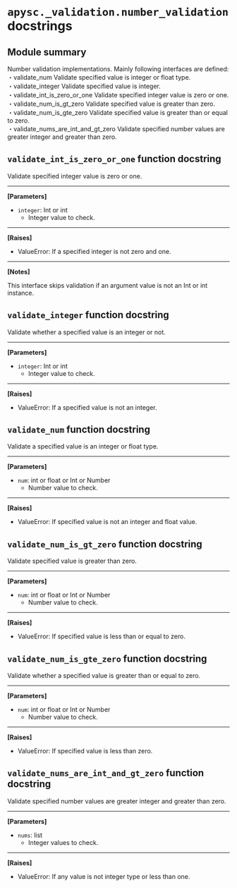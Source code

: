 # `apysc._validation.number_validation` docstrings

## Module summary

Number validation implementations. Mainly following interfaces are defined: <br>・validate_num Validate specified value is integer or float type. <br>・validate_integer Validate specified value is integer. <br>・validate_int_is_zero_or_one Validate specified integer value is zero or one. <br>・validate_num_is_gt_zero Validate specified value is greater than zero. <br>・validate_num_is_gte_zero Validate specified value is greater than or equal to zero. <br>・validate_nums_are_int_and_gt_zero Validate specified number values are greater integer and greater than zero.

## `validate_int_is_zero_or_one` function docstring

Validate specified integer value is zero or one.<hr>

**[Parameters]**

- `integer`: Int or int
  - Integer value to check.

<hr>

**[Raises]**

- ValueError: If a specified integer is not zero and one.

<hr>

**[Notes]**

This interface skips validation if an argument value is not an Int or int instance.

## `validate_integer` function docstring

Validate whether a specified value is an integer or not.<hr>

**[Parameters]**

- `integer`: Int or int
  - Integer value to check.

<hr>

**[Raises]**

- ValueError: If a specified value is not an integer.

## `validate_num` function docstring

Validate a specified value is an integer or float type.<hr>

**[Parameters]**

- `num`: int or float or Int or Number
  - Number value to check.

<hr>

**[Raises]**

- ValueError: If specified value is not an integer and float value.

## `validate_num_is_gt_zero` function docstring

Validate specified value is greater than zero.<hr>

**[Parameters]**

- `num`: int or float or Int or Number
  - Number value to check.

<hr>

**[Raises]**

- ValueError: If specified value is less than or equal to zero.

## `validate_num_is_gte_zero` function docstring

Validate whether a specified value is greater than or equal to zero.<hr>

**[Parameters]**

- `num`: int or float or Int or Number
  - Number value to check.

<hr>

**[Raises]**

- ValueError: If specified value is less than zero.

## `validate_nums_are_int_and_gt_zero` function docstring

Validate specified number values are greater integer and greater than zero.<hr>

**[Parameters]**

- `nums`: list
  - Integer values to check.

<hr>

**[Raises]**

- ValueError: If any value is not integer type or less than one.